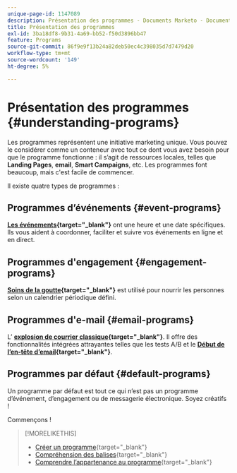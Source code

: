 ```yaml
---
unique-page-id: 1147089
description: Présentation des programmes - Documents Marketo - Documentation du produit
title: Présentation des programmes
exl-id: 3ba18df8-9b31-4a69-bb52-f50d3896bb47
feature: Programs
source-git-commit: 86f9e9f13b24a82deb50ec4c398035d7d7479d20
workflow-type: tm+mt
source-wordcount: '149'
ht-degree: 5%

---
```


# Présentation des programmes {#understanding-programs}

Les programmes représentent une initiative marketing unique. Vous pouvez le considérer comme un conteneur avec tout ce dont vous avez besoin pour que le programme fonctionne : il s’agit de ressources locales, telles que **Landing Pages**, **email**, **Smart Campaigns**, etc. Les programmes font beaucoup, mais c&#39;est facile de commencer.

Il existe quatre types de programmes :

## Programmes d’événements {#event-programs}

**[Les événements](/help/marketo/product-docs/demand-generation/events/understanding-events/understanding-event-programs.md){target="_blank"}** ont une heure et une date spécifiques. Ils vous aident à coordonner, faciliter et suivre vos événements en ligne et en direct.

## Programmes d&#39;engagement {#engagement-programs}

**[Soins de la goutte](/help/marketo/product-docs/email-marketing/drip-nurturing/creating-an-engagement-program/understanding-engagement-programs.md){target="_blank"}** est utilisé pour nourrir les personnes selon un calendrier périodique défini.

## Programmes d&#39;e-mail {#email-programs}

L’ **[explosion de courrier classique](/help/marketo/product-docs/email-marketing/email-programs/creating-an-email-program/understanding-email-programs.md){target="_blank"}**. Il offre des fonctionnalités intégrées attrayantes telles que les tests A/B et le **[Début de l’en-tête d’email](/help/marketo/product-docs/email-marketing/email-programs/email-program-actions/head-start-for-email-programs.md){target="_blank"}**.

## Programmes par défaut {#default-programs}

Un programme par défaut est tout ce qui n’est pas un programme d’événement, d’engagement ou de messagerie électronique. Soyez créatifs !

Commençons !

>[!MORELIKETHIS]
>
>* [Créer un programme](/help/marketo/product-docs/email-marketing/email-programs/creating-an-email-program/create-an-email-program.md){target="_blank"}
>* [Compréhension des balises](/help/marketo/product-docs/core-marketo-concepts/programs/working-with-programs/understanding-tags.md){target="_blank"}
>* [Comprendre l’appartenance au programme](/help/marketo/product-docs/core-marketo-concepts/programs/creating-programs/understanding-program-membership.md){target="_blank"}
